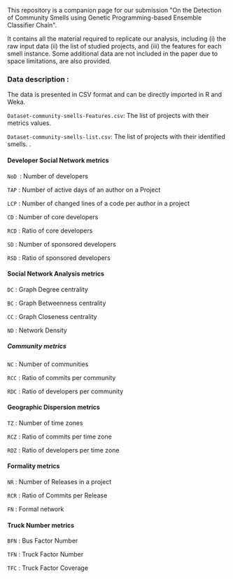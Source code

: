 This repository is a companion page for our submission "On the Detection of Community Smells using Genetic Programming-based Ensemble Classifier Chain".

It contains all the material required to replicate our analysis, including (i) the raw input data (ii) the list of studied projects, and (iii) the features for each smell instance. Some additional data are not included in the paper due to space limitations, are also provided.

### Data description : 
The data is presented in CSV format and can be directly imported in R and Weka.


```Dataset-community-smells-Features.csv```: The list of projects with their metrics values.

```Dataset-community-smells-list.csv```: The list of projects with their identified smells.
.
#### Developer Social Network metrics  

```NoD ```: Number of developers

```TAP``` : Number of active days of an author on a Project

```LCP``` : Number of changed lines of a code per author in a project

```CD``` : Number of core developers

```RCD``` : Ratio of core developers

```SD``` : Number of sponsored developers

```RSD``` : Ratio of sponsored developers


#### Social Network Analysis metrics 

```DC``` : Graph Degree centrality

```BC``` : Graph Betweenness centrality

```CC``` : Graph Closeness centrality

```ND``` : Network Density


#####  Community metrics 

```NC``` : Number of communities

```RCC``` : Ratio of commits per community

```RDC``` : Ratio of developers per community

####  Geographic Dispersion metrics 

```TZ``` : Number of time zones

```RCZ``` : Ratio of commits per time zone

```RDZ``` : Ratio of developers per time zone


####  Formality metrics 

```NR``` : Number of Releases in a project

```RCR``` : Ratio of Commits per Release 

```FN``` : Formal network


####  Truck Number metrics 

```BFN``` : Bus Factor Number

```TFN``` : Truck Factor Number

```TFC``` : Truck Factor Coverage

